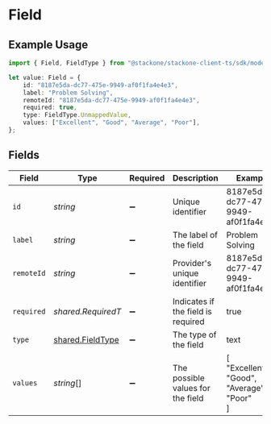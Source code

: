 # Field

## Example Usage

```typescript
import { Field, FieldType } from "@stackone/stackone-client-ts/sdk/models/shared";

let value: Field = {
    id: "8187e5da-dc77-475e-9949-af0f1fa4e4e3",
    label: "Problem Solving",
    remoteId: "8187e5da-dc77-475e-9949-af0f1fa4e4e3",
    required: true,
    type: FieldType.UnmappedValue,
    values: ["Excellent", "Good", "Average", "Poor"],
};
```

## Fields

| Field                                                       | Type                                                        | Required                                                    | Description                                                 | Example                                                     |
| ----------------------------------------------------------- | ----------------------------------------------------------- | ----------------------------------------------------------- | ----------------------------------------------------------- | ----------------------------------------------------------- |
| `id`                                                        | *string*                                                    | :heavy_minus_sign:                                          | Unique identifier                                           | 8187e5da-dc77-475e-9949-af0f1fa4e4e3                        |
| `label`                                                     | *string*                                                    | :heavy_minus_sign:                                          | The label of the field                                      | Problem Solving                                             |
| `remoteId`                                                  | *string*                                                    | :heavy_minus_sign:                                          | Provider's unique identifier                                | 8187e5da-dc77-475e-9949-af0f1fa4e4e3                        |
| `required`                                                  | *shared.RequiredT*                                          | :heavy_minus_sign:                                          | Indicates if the field is required                          | true                                                        |
| `type`                                                      | [shared.FieldType](../../../sdk/models/shared/fieldtype.md) | :heavy_minus_sign:                                          | The type of the field                                       | text                                                        |
| `values`                                                    | *string*[]                                                  | :heavy_minus_sign:                                          | The possible values for the field                           | [<br/>"Excellent",<br/>"Good",<br/>"Average",<br/>"Poor"<br/>] |